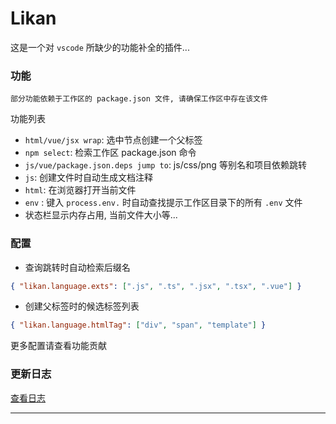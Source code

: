 # Likan

这是一个对 `vscode` 所缺少的功能补全的插件...

### 功能

`部分功能依赖于工作区的 package.json 文件, 请确保工作区中存在该文件`

功能列表

- `html/vue/jsx wrap`: 选中节点创建一个父标签
- `npm select`: 检索工作区 package.json 命令
- `js/vue/package.json.deps jump to`: js/css/png 等别名和项目依赖跳转
- `js`: 创建文件时自动生成文档注释
- `html`: 在浏览器打开当前文件
- `env` : 键入 `process.env.` 时自动查找提示工作区目录下的所有 `.env` 文件
- 状态栏显示内存占用, 当前文件大小等...

### 配置

- 查询跳转时自动检索后缀名

```json
{ "likan.language.exts": [".js", ".ts", ".jsx", ".tsx", ".vue"] }
```

- 创建父标签时的候选标签列表

```json
{ "likan.language.htmlTag": ["div", "span", "template"] }
```

更多配置请查看功能贡献

### 更新日志

[查看日志](CHANGELOG.md)

---
